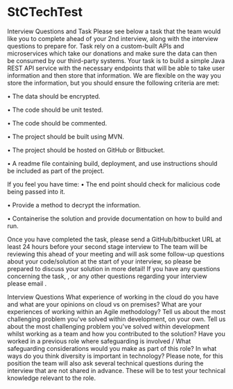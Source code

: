 # StCTechTest

Interview Questions and Task Please see below a task that the team would like you to complete ahead of your 2nd interview, 
along with the interview questions to prepare for. 
Task rely on a custom-built APIs and microservices which take our donations and make sure the data can then be consumed by our third-party systems. 
Your task is to build a simple Java REST API service with the necessary endpoints that will be able to take user information and then store that information. 
We are flexible on the way you store the information, but you should ensure the following criteria are met: 

• The data should be encrypted. 

• The code should be unit tested.

• The code should be commented. 

• The project should be built using MVN. 

• The project should be hosted on GitHub or Bitbucket. 

• A readme file containing build, deployment, and use instructions should be included as part of the project. 


If you feel you have time: 
• The end point should check for malicious code being passed into it. 

• Provide a method to decrypt the information. 

• Containerise the solution and provide documentation on how to build and run. 


Once you have completed the task, please send a GitHub/bitbucket URL at least 24 hours before your second stage interview to The team will be reviewing 
this ahead of your meeting and will ask some follow-up questions about your code/solution at the start of your interview, 
so please be prepared to discuss your solution in more detail! If you have any questions concerning the task, , or any other questions regarding your interview please email . 

Interview Questions
What experience of working in the cloud do you have and what are your opinions on cloud vs on premises?
What are your experiences of working within an Agile methodology?
Tell us about the most challenging problem you've solved within development, on your own.
Tell us about the most challenging problem you've solved within development whilst working as a team and how you contributed to the solution?
Have you worked in a previous role where safeguarding is involved / What safeguarding considerations would you make as part of this role?
In what ways do you think diversity is important in technology? Please note, for this position the team will also ask several technical questions during the interview that are not shared in advance. 
These will be to test your technical knowledge relevant to the role. 
